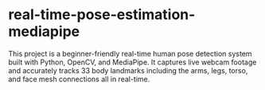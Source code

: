 # real-time-pose-estimation-mediapipe
This project is a beginner-friendly real-time human pose detection system built with Python, OpenCV, and MediaPipe. It captures live webcam footage and accurately tracks 33 body landmarks including the arms, legs, torso, and face mesh connections all in real-time.
